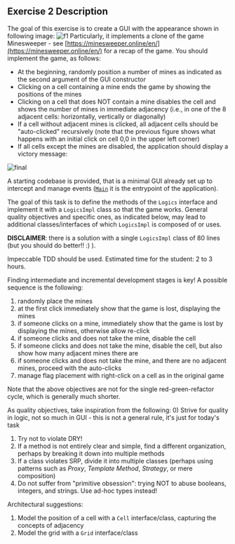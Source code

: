 ## Exercise 2 Description

The goal of this exercise is to create a GUI with the appearance shown in following image:
![f1](https://user-images.githubusercontent.com/23448811/222984113-3ff8708f-1478-447b-9d79-f35b6ce6bc2c.png)
Particularly, it implements a clone of the game Minesweeper -
 see [https://minesweeper.online/en/](https://minesweeper.online/en/) for a recap of the game.
 You should implement the game, as follows:
- At the beginning, randomly position a number of mines as indicated as the second argument of the GUI constructor
- Clicking on a cell containing a mine ends the game by showing the positions of the mines
- Clicking on a cell that does NOT contain a mine disables the cell and shows the number of mines in immediate adjacency
  (i.e., in one of the 8 adjacent cells: horizontally, vertically or diagonally)
- If a cell without adjacent mines is clicked,
  all adjacent cells should be "auto-clicked" recursively
  (note that the previous figure shows what happens with an initial click on cell 0,0 in the upper left corner)
- If all cells except the mines are disabled, the application should display a victory message:

![final](https://user-images.githubusercontent.com/23448811/222984332-0f60a4c4-c825-4f89-8692-19acb74ad20e.png)

A starting codebase is provided,
 that is a minimal GUI already set up to intercept and manage events ([`Main`](./Main.java) it is the entrypoint of the application).

 The goal of this task is to define the methods of the `Logics` interface
 and implement it with a `LogicsImpl` class so that the game works.
General quality objectives and specific ones, as indicated below,
 may lead to additional classes/interfaces of which `LogicsImpl` is composed of or uses.

**DISCLAIMER**: there is a solution with a single `LogicsImpl` class of 80 lines
 (but you should do better!! :) ).

Impeccable TDD should be used.
 Estimated time for the student: 2 to 3 hours.

Finding intermediate and incremental development stages is key! A possible sequence is the following:
1) randomly place the mines
2) at the first click immediately show that the game is lost, displaying the mines
3) if someone clicks on a mine, immediately show that the game is lost by displaying the mines, otherwise allow re-click
4) if someone clicks and does not take the mine, disable the cell
5) if someone clicks and does not take the mine, disable the cell, but also show how many adjacent mines there are
6) if someone clicks and does not take the mine, and there are no adjacent mines, proceed with the auto-clicks
7) manage flag placement with right-click on a cell as in the original game

Note that the above objectives are not for the single red-green-refactor cycle,
 which is generally much shorter.

As quality objectives, take inspiration from the following:
0) Strive for quality in logic, not so much in GUI -
 this is not a general rule, it's just for today's task
1) Try not to violate DRY!
2) If a method is not entirely clear and simple, find a different organization, perhaps by breaking it down into multiple methods
3) If a class violates SRP, divide it into multiple classes (perhaps using patterns such as *Proxy*, *Template Method*, *Strategy*, or mere composition)
4) Do not suffer from "primitive obsession": trying NOT to abuse booleans, integers, and strings. Use ad-hoc types instead!

Architectural suggestions:
1) Model the position of a cell with a `Cell` interface/class, capturing the concepts of adjacency
2) Model the grid with a `Grid` interface/class
